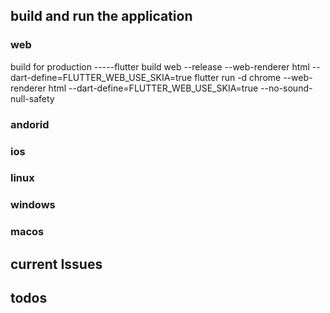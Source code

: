 
## build and run the application
### web

build for production -----flutter build web --release --web-renderer html --dart-define=FLUTTER_WEB_USE_SKIA=true
flutter run -d chrome  --web-renderer html --dart-define=FLUTTER_WEB_USE_SKIA=true --no-sound-null-safety

### andorid
### ios
### linux
### windows
### macos




## current Issues





## todos